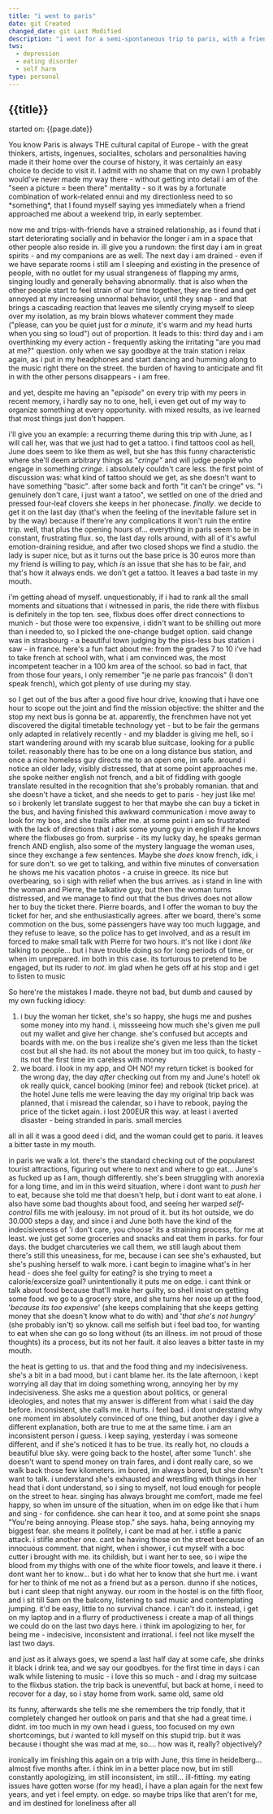 ```yaml
---
title: "i went to paris"
date: git Created
changed_date: git Last Modified
description: "i went for a semi-spontaneous trip to paris, with a friend way back from high school. weird, annoying and whiny write up of my time there."
tws:
  - depression
  - eating disorder
  - self harm
type: personal
---
```


## {{title}}

<span class='lower'>started on: {{page.date}}</span>

<article class='article'>
You know Paris is always THE cultural capital of Europe - with the great thinkers, artists, ingenues, socialites, scholars and personalities having made it their home over the course of history, it was certainly an easy choice to decide to visit it. I admit with no shame that on my own I probably would've never made my way there - without getting into detail i am of the "seen a picture = been there" mentality - so it was by a fortunate combination of work-related ennui and my directionless need to so *something*, that I found myself saying yes immediately when a friend approached me about a weekend trip, in early september.

now me and trips-with-friends have a strained relationship, as i found that i start deteriorating socially and in behavior the longer i am in a space that other people also reside in. ill give you a rundown: the first day i am in great spirits - and my companions are as well. The next day i am drained - even if we have separate rooms i still am I sleeping and existing in the presence of people, with no outlet for my usual strangeness of flapping my arms, singing loudly and generally behaving abnormally. that is also when the other people start to feel strain of our time together, they are tired and get annoyed at my increasing unnormal behavior, until they snap - and that brings a cascading reaction that leaves me silently crying myself to sleep over my isolation, as my brain blows whatever comment they made ("please, can you be quiet just for _a minute_, it's warm and my head hurts when you sing so loud") out of proportion. It leads to this: third day and i am overthinking my every action - frequently asking the irritating "are you mad at me?" question. only when we say goodbye at the train station i relax again, as i put in my headphones and start dancing and humming along to the music right there on the street. the burden of having to anticipate and fit in with the other persons disappears - i am free.

and yet, despite me having an "_episode_" on every trip with my peers in recent memory, i hardly say no to one, hell, i even get out of my way to organize something at every opportunity. with mixed results, as ive learned that most things just don't happen.

i'll give you an example: a recurring theme during this trip with June, as I will call her, was that we just had to get a tattoo. i find tattoos cool as hell, June does seem to like them as well, but she has this funny characteristic where she'll deem arbitrary things as "_cringe_" and will judge people who engage in something _cringe_. i absolutely couldn't care less. the first point of discussion was: what kind of tattoo should we get, as she doesn't want to have something "basic". after some back and forth "it can't be cringe" vs. "i genuinely don't care, i just want a tatoo", we settled on one of the dried and pressed four-leaf clovers she keeps in her phonecase. _finally_. we decide to get it on the last day (that's when the feeling of the inevitable failure set in by the way) because if there're any complications it won't ruin the entire trip. well, that plus the opening hours of... everything in paris seem to be in constant, frustrating flux. so, the last day rolls around, with all of it's awful emotion-draining residue, and after two closed shops we find a studio. the lady is super nice, but as it turns out the base price is 30 euros more than my friend is willing to pay, which _is_ an issue that she has to be fair, and that's how it always ends. we don't get a tattoo.
It leaves a bad taste in my mouth.

i'm getting ahead of myself. unquestionably, if i had to rank all the small moments and situations that i witnessed in paris, the ride there with flixbus is definitely in the top ten. see, flixbus does offer direct connections to munich - but those were too expensive, i didn't want to be shilling out more than i needed to, so I picked the one-change budget option. said change was in strasbourg - a beautiful town judging by the piss-less bus station i saw - in france.
here's a fun fact about me: from the grades 7 to 10 i've had to take french at school with, what i am convinced was, the most incompetent teacher in a 100 km area of the school. so bad in fact, that from those four years, i only remember "je ne parle pas francois" (I don't speak french), which got plenty of use during my stay.

so I get out of the bus after a good five hour drive, knowing that i have one hour to scope out the joint and find the mission objective: the shitter and the stop my next bus is gonna be at. apparently, the frenchmen have not yet discovered the digital timetable technology yet - but to be fair the germans only adapted in relatively recently - and my bladder is giving me hell, so i start wandering around with my scarab blue suitcase, looking for a public toilet. reasonably there has to be one on a long distance bus station, and once a nice homeless guy directs me to an open one, im safe.
around i notice an older lady, visibly distressed, that at some point approaches me. she spoke neither english not french, and a bit of fiddling with google translate resulted in the recognition that she's probably romanian. that and she doesn't have a ticket, and she needs to get to paris - hey just like me! so i brokenly let translate suggest to her that maybe she can buy a ticket in the bus, and having finished this awkward communication i move away to look for my bos, and she trails after me. at some point i am so frustrated with the lack of directions that i ask some young guy in english if he knows where the flixbuses go from. surprise - its my lucky day, he speaks german french AND english, also some of the mystery language the woman uses, since they exchange a few sentences. Maybe she _does_ know french, idk, i for sure don't. so we get to talking, and within five minutes of conversation he shows me his vacation photos - a cruise in greece. its nice but overbearing, so i sigh with relief when the bus arrives. as i stand in line with the woman and Pierre, the talkative guy, but then the woman turns distressed, and we manage to find out that the bus drives does not allow her to buy the ticket there. Pierre boards, and I offer the woman to buy the ticket for her, and she enthusiastically agrees. after we board, there's some commotion on the bus, some passengers have way too much luggage, and they refuse to leave, so the police has to get involved, and as a result im forced to make small talk with Pierre for two hours. it's not like i dont _like_ talking to people... but i have trouble doing so for long periods of time, or when im unprepared. im both in this case. its torturous to pretend to be engaged, but its ruder to _not_. im glad when he gets off at his stop and i get to listen to music

So here're the mistakes I made. theyre not bad, but dumb and caused by my own fucking idiocy:

1. i buy the woman her ticket, she's so happy, she hugs me and pushes some money into my hand. i, missseeing how much she's given me pull out my wallet and give her change. she's confused but accepts and boards with me. on the bus i realize she's given me less than the ticket cost but all she had. its not about the money but im too quick, to hasty - its not the first time im careless with money
2. we board. i look in my app, and OH NO! my return ticket is booked for the wrong day, the day _after_ checking out from my and June's hotel! ok ok really quick, cancel booking (minor fee) and rebook (ticket price). at the hotel June tells me were leaving the day my original trip back was planned, that i misread the calendar, so i have to rebook, paying the price of the ticket again. i lost 200EUR this way. at least i averted disaster - being stranded in paris. small mercies

all in all it was a good deed i did, and the woman could get to paris.
it leaves a bitter taste in my mouth.

in paris we walk a lot. there's the standard checking out of the popularest tourist attractions, figuring out where to next and where to go eat... June's as fucked up as I am, though differently. she's been struggling with anorexia for a long time, and im in this weird situation, where i dont want to _push her_ to eat, because she told me that doesn't help, but i dont want to eat alone. i also have some bad thoughts about food, and seeing her warped _self-control_ fills me with jealousy. im not proud of it. but its hot outside, we do 30.000 steps a day, and since i and June both have the kind of the indecisiveness of 'i don't care, you choose' its a straining process, for me at least. we just get some groceries and snacks and eat them in parks. for four days. the budget charcuteries we call them, we still laugh about them
there's still this uneasiness, for me, because i can see she's exhausted, but she's pushing herself to walk more. i cant begin to imagine what's in her head - does she feel guilty for eating? is she trying to meet a calorie/excersize goal? unintentionally it puts me on edge. i cant think or talk about food because that'll make her guilty, so shell insist on getting some food. we go to a grocery store, and she turns her nose up at the food, '_because its too expensive_' (she keeps complaining that she keeps getting money that she doesn't know what to do with) and '_that she's not hungry_' (she probably isn't) so yknow. call me selfish but i feel bad too, for wanting to eat when she can go so long without (its an illness. im not proud of those thoughts) its a process, but its not her fault.
it also leaves a bitter taste in my mouth.

the heat is getting to us. that and the food thing and my indecisiveness. she's a bit in a bad mood, but i cant blame her. its the late afternoon, i kept worrying all day that im doing something wrong, annoying her by my indecisiveness. She asks me a question about politics, or general ideologies, and notes that my answer is different from what i said the day before. inconsistent, she calls me. it hurts. i feel bad. i dont understand why one moment im absolutely convinced of one thing, but another day i give a different explanation, both are true to me at the same time. i am an inconsistent person i guess. i keep saying, yesterday i was someone different, and if she's noticed it has to be true. its really hot, no clouds a beautiful blue sky. were going back to the hostel, after some 'lunch'. she doesn't want to spend money on train fares, and i dont really care, so we walk back those few kilometers. im bored, im always bored, but she doesn't want to talk. i understand she's exhausted and wrestling with things in her head that i dont understand, so i sing to myself, not loud enough for people on the street to hear. singing has always brought me comfort, made me feel happy, so when im unsure of the situation, when im on edge like that i hum and sing - for confidence. she can hear it too, and at some point she snaps "You're being annoying. Please stop." she says. haha, being annoying my biggest fear. she means it politely, i cant be mad at her.
i stifle a panic attack. i stifle another one. cant be having those on the street because of an innocuous comment. that night, when i shower, i cut myself with a boc cutter i brought with me. its childish, but i want her to see, so i wipe the blood from my thighs with one of the white floor towels, and leave it there. i dont want her to know... but i do what her to know that she hurt me. i want for her to think of me not as a friend but as a person. dunno if she notices, but i cant sleep that night anyway. our room in the hostel is on the fifth floor, and i sit till 5am on the balcony, listening to sad music and contemplating jumping. it'd be easy, little to no survival chance. i can't do it.
instead, i get on my laptop and in a flurry of productiveness i create a map of all things we could do on the last two days here. i think im apologizing to her, for being me - indecisive, inconsistent and irrational.
i feel not like myself the last two days.

and just as it always goes, we spend a last half day at some cafe, she drinks it black i drink tea, and we say our goodbyes. for the first time in days i can walk while listening to music - i love this so much - and i drag my suitcase to the flixbus station. the trip back is uneventful, but back at home, i need to recover for a day, so i stay home from work. same old, same old

its funny, afterwards she tells me she remembers the trip fondly, that it completely changed her outlook on paris and that she had a great time. i didnt. im too much in my own head i guess, too focused on my own shortcomings, but _i_ wanted to kill myself on this stupid trip. but it was because i thought she was mad at me, so.... how was it, really? objectively?

ironically im finishing this again on a trip with June, this time in heidelberg... almost five months after. i think im in a better place now, but im still constantly apologizing, im still inconsistent, im still... ill-fitting. my eating issues have gotten worse (for my head), i have a plan again for the next few years, and yet i feel empty. on edge. so maybe trips like that aren't for me, and im destined for loneliness after all
</article>